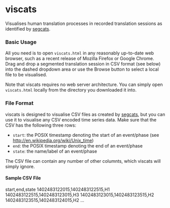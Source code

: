 viscats
=======

Visualises human translation processes in recorded translation sessions as identified by [segcats](https://github.com/laeubli/segcats).


### Basic Usage

All you need is to open `viscats.html` in any reasonably up-to-date web browser, such as a recent release of Mozilla Firefox or Google Chrome. Drag and drop a segmented translation session in CSV format (see below) into the dashed dropdown area or use the Browse button to select a local file to be visualised.

Note that viscats requires no web server architecture. You can simply open `viscats.html` locally from the directory you downloaded it into.


### File Format

viscats is designed to visualise CSV files as created by [segcats](https://github.com/laeubli/segcats), but you can use it to visualise any CSV encoded time series data. Make sure that the CSV has the following three rows:

* `start`: the POSIX timestamp denoting the start of an event/phase (see http://en.wikipedia.org/wiki/Unix_time)
* `end`: the POSIX timestamp denoting the end of an event/phase
* `state`: the name/label of an event/phase

The CSV file can contain any number of other columnts, which viscats will simply ignore.

#### Sample CSV File

start,end,state
1402483122015,1402483122515,H1
1402483122515,1402483123015,H3
1402483123015,1402483123515,H2
1402483123515,1402483124015,H2
...